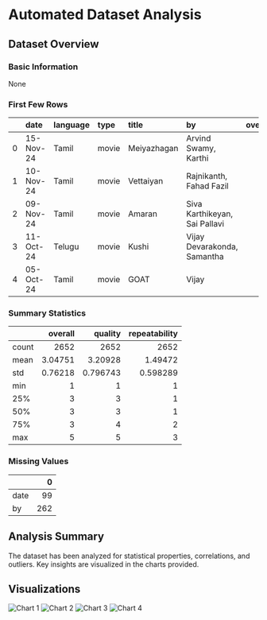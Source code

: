 # Automated Dataset Analysis

## Dataset Overview

### Basic Information

None

### First Few Rows

|    | date      | language   | type   | title       | by                            |   overall |   quality |   repeatability |
|---:|:----------|:-----------|:-------|:------------|:------------------------------|----------:|----------:|----------------:|
|  0 | 15-Nov-24 | Tamil      | movie  | Meiyazhagan | Arvind Swamy, Karthi          |         4 |         5 |               1 |
|  1 | 10-Nov-24 | Tamil      | movie  | Vettaiyan   | Rajnikanth, Fahad Fazil       |         2 |         2 |               1 |
|  2 | 09-Nov-24 | Tamil      | movie  | Amaran      | Siva Karthikeyan, Sai Pallavi |         4 |         4 |               1 |
|  3 | 11-Oct-24 | Telugu     | movie  | Kushi       | Vijay Devarakonda, Samantha   |         3 |         3 |               1 |
|  4 | 05-Oct-24 | Tamil      | movie  | GOAT        | Vijay                         |         3 |         3 |               1 |

### Summary Statistics

|       |    overall |     quality |   repeatability |
|:------|-----------:|------------:|----------------:|
| count | 2652       | 2652        |     2652        |
| mean  |    3.04751 |    3.20928  |        1.49472  |
| std   |    0.76218 |    0.796743 |        0.598289 |
| min   |    1       |    1        |        1        |
| 25%   |    3       |    3        |        1        |
| 50%   |    3       |    3        |        1        |
| 75%   |    3       |    4        |        2        |
| max   |    5       |    5        |        3        |

### Missing Values

|      |   0 |
|:-----|----:|
| date |  99 |
| by   | 262 |



## Analysis Summary

The dataset has been analyzed for statistical properties, correlations, and outliers. Key insights are visualized in the charts provided.

## Visualizations

![Chart 1](charts/correlation_heatmap.png)
![Chart 2](charts/boxplot_overall.png)
![Chart 3](charts/boxplot_quality.png)
![Chart 4](charts/boxplot_repeatability.png)
